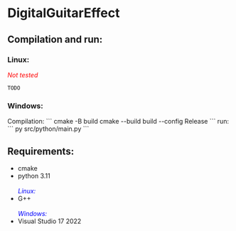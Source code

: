 # DigitalGuitarEffect

<h2>Compilation and run:</h2>
<h3>Linux:</h3>

<span style="color:red"><i>Not tested</i></span><br/>
```
TODO
```

<h3>Windows:</h3>
Compilation:
```
cmake -B build
cmake --build build --config Release
```
run:
```
py src/python/main.py
```

<h2>Requirements:</h2>

<ul>

<li>cmake</li>
<li>python 3.11</li>

<br/>
<i style="color:blue">Linux:<br/></i>
<li>G++</li>

<br/>
<i style="color:blue">Windows:<br/></i>
<li>Visual Studio 17 2022</li>

</ul>

